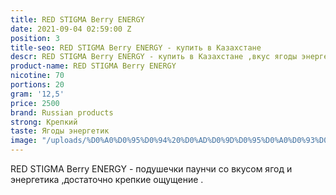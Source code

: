 ```yaml
---
title: RED STIGMA Berry ENERGY
date: 2021-09-04 02:59:00 Z
position: 3
title-seo: RED STIGMA Berry ENERGY - купить в Казахстане
descr: RED STIGMA Berry ENERGY - купить в Казахстане ,вкус ягоды энергетик
product-name: RED STIGMA Berry ENERGY
nicotine: 70
portions: 20
gram: '12,5'
price: 2500
brand: Russian products
strong: Крепкий
taste: Ягоды энергетик
image: "/uploads/%D0%A0%D0%95%D0%94%20%D0%AD%D0%9D%D0%95%D0%A0%D0%93%D0%95%D0%A2%D0%98%D0%9A.png"
---
```


RED STIGMA Berry ENERGY - подушечки паунчи со вкусом ягод и энергетика ,достаточно крепкие ощущение .
